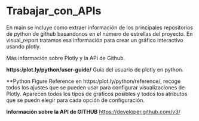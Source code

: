 # Trabajar_con_APIs
En main se incluye como extraer información de los principales repositorios de python de github basandonos en el número de estrellas del proyecto.
En visual_report tratamos esa información para crear un gráfico interactivo usando plotly.

Más información sobre Plotly y la APi de Github.

**https:/plot.ly/python/user-guide/** Guía del usuario de plotly en python. 

**Python Figure Reference en https:/plot.ly/python/reference/, recoge todos los ajustes que se pueden usar para configurar visualizaciones de Plotly. 
Aparecen todos los tipos de gráficos posibles y todos los atributos que se puedn elegir para cada opción de configuración.

**Información sobre la API de GITHUB** https://developer.github.com/v3/
